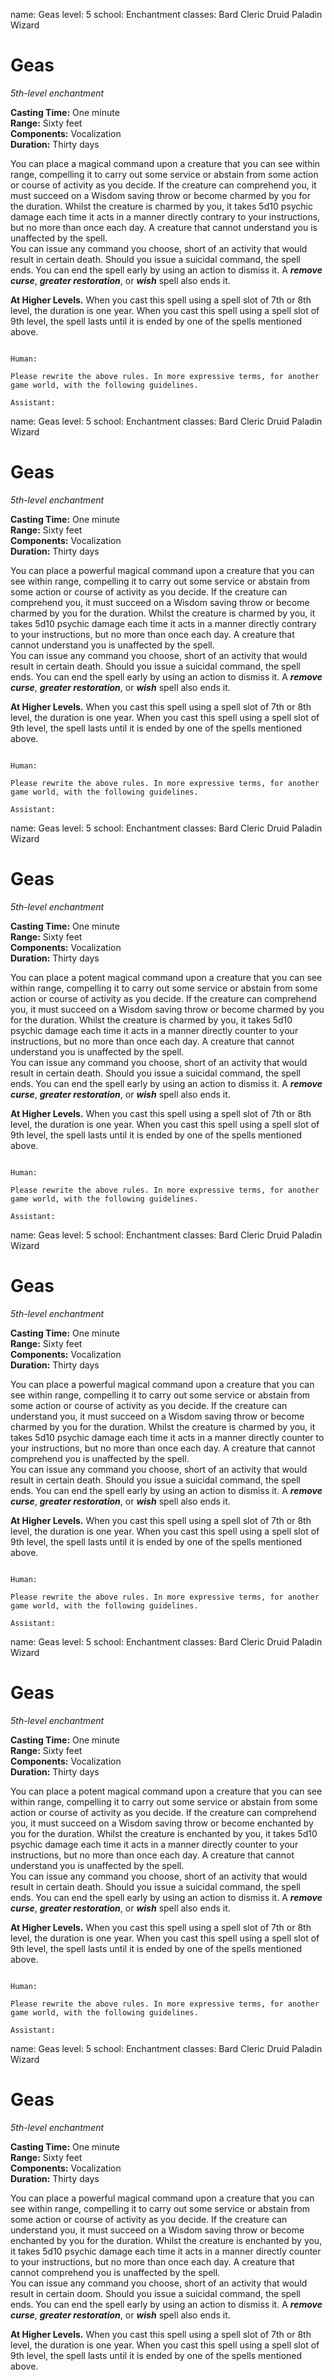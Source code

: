 name: Geas
level: 5
school: Enchantment
classes: Bard
         Cleric
         Druid
         Paladin
         Wizard

# Geas 
_5th-level enchantment_ 

**Casting Time:** One minute    
**Range:** Sixty feet    
**Components:** Vocalization    
**Duration:** Thirty days 

You can place a magical command upon a creature that you can see within range, compelling it to carry out some service or abstain from some action or course of activity as you decide. If the creature can comprehend you, it must succeed on a Wisdom saving throw or become charmed by you for the duration. Whilst the creature is charmed by you, it takes 5d10 psychic damage each time it acts in a manner directly contrary to your instructions, but no more than once each day. A creature that cannot understand you is unaffected by the spell.    
You can issue any command you choose, short of an activity that would result in certain death. Should you issue a suicidal command, the spell ends. You can end the spell early by using an action to dismiss it. A **_remove curse_**, **_greater restoration_**, or **_wish_** spell also ends it. 

**At Higher Levels.** When you cast this spell using a spell slot of 7th or 8th level, the duration is one year. When you cast this spell using a spell slot of 9th level, the spell lasts until it is ended by one of the spells mentioned above. 
```

Human:

Please rewrite the above rules. In more expressive terms, for another game world, with the following guidelines.

Assistant:
```
name: Geas
level: 5
school: Enchantment
classes: Bard
         Cleric
         Druid
         Paladin
         Wizard

# Geas 
_5th-level enchantment_ 

**Casting Time:** One minute    
**Range:** Sixty feet    
**Components:** Vocalization    
**Duration:** Thirty days 

You can place a powerful magical command upon a creature that you can see within range, compelling it to carry out some service or abstain from some action or course of activity as you decide. If the creature can comprehend you, it must succeed on a Wisdom saving throw or become charmed by you for the duration. Whilst the creature is charmed by you, it takes 5d10 psychic damage each time it acts in a manner directly contrary to your instructions, but no more than once each day. A creature that cannot understand you is unaffected by the spell.    
You can issue any command you choose, short of an activity that would result in certain death. Should you issue a suicidal command, the spell ends. You can end the spell early by using an action to dismiss it. A **_remove curse_**, **_greater restoration_**, or **_wish_** spell also ends it. 

**At Higher Levels.** When you cast this spell using a spell slot of 7th or 8th level, the duration is one year. When you cast this spell using a spell slot of 9th level, the spell lasts until it is ended by one of the spells mentioned above. 
```

Human:

Please rewrite the above rules. In more expressive terms, for another game world, with the following guidelines.

Assistant:
```
name: Geas
level: 5
school: Enchantment
classes: Bard
         Cleric
         Druid
         Paladin
         Wizard

# Geas 
_5th-level enchantment_ 

**Casting Time:** One minute    
**Range:** Sixty feet    
**Components:** Vocalization    
**Duration:** Thirty days 

You can place a potent magical command upon a creature that you can see within range, compelling it to carry out some service or abstain from some action or course of activity as you decide. If the creature can comprehend you, it must succeed on a Wisdom saving throw or become charmed by you for the duration. Whilst the creature is charmed by you, it takes 5d10 psychic damage each time it acts in a manner directly counter to your instructions, but no more than once each day. A creature that cannot understand you is unaffected by the spell.    
You can issue any command you choose, short of an activity that would result in certain death. Should you issue a suicidal command, the spell ends. You can end the spell early by using an action to dismiss it. A **_remove curse_**, **_greater restoration_**, or **_wish_** spell also ends it. 

**At Higher Levels.** When you cast this spell using a spell slot of 7th or 8th level, the duration is one year. When you cast this spell using a spell slot of 9th level, the spell lasts until it is ended by one of the spells mentioned above. 
```

Human:

Please rewrite the above rules. In more expressive terms, for another game world, with the following guidelines.

Assistant:
```
name: Geas
level: 5
school: Enchantment
classes: Bard
         Cleric
         Druid
         Paladin
         Wizard

# Geas 
_5th-level enchantment_ 

**Casting Time:** One minute    
**Range:** Sixty feet    
**Components:** Vocalization    
**Duration:** Thirty days 

You can place a powerful magical command upon a creature that you can see within range, compelling it to carry out some service or abstain from some action or course of activity as you decide. If the creature can understand you, it must succeed on a Wisdom saving throw or become charmed by you for the duration. Whilst the creature is charmed by you, it takes 5d10 psychic damage each time it acts in a manner directly counter to your instructions, but no more than once each day. A creature that cannot comprehend you is unaffected by the spell.    
You can issue any command you choose, short of an activity that would result in certain death. Should you issue a suicidal command, the spell ends. You can end the spell early by using an action to dismiss it. A **_remove curse_**, **_greater restoration_**, or **_wish_** spell also ends it. 

**At Higher Levels.** When you cast this spell using a spell slot of 7th or 8th level, the duration is one year. When you cast this spell using a spell slot of 9th level, the spell lasts until it is ended by one of the spells mentioned above. 
```

Human:

Please rewrite the above rules. In more expressive terms, for another game world, with the following guidelines.

Assistant:
```
name: Geas
level: 5
school: Enchantment
classes: Bard
         Cleric
         Druid
         Paladin
         Wizard

# Geas 
_5th-level enchantment_ 

**Casting Time:** One minute    
**Range:** Sixty feet    
**Components:** Vocalization    
**Duration:** Thirty days 

You can place a potent magical command upon a creature that you can see within range, compelling it to carry out some service or abstain from some action or course of activity as you decide. If the creature can comprehend you, it must succeed on a Wisdom saving throw or become enchanted by you for the duration. Whilst the creature is enchanted by you, it takes 5d10 psychic damage each time it acts in a manner directly counter to your instructions, but no more than once each day. A creature that cannot understand you is unaffected by the spell.    
You can issue any command you choose, short of an activity that would result in certain death. Should you issue a suicidal command, the spell ends. You can end the spell early by using an action to dismiss it. A **_remove curse_**, **_greater restoration_**, or **_wish_** spell also ends it. 

**At Higher Levels.** When you cast this spell using a spell slot of 7th or 8th level, the duration is one year. When you cast this spell using a spell slot of 9th level, the spell lasts until it is ended by one of the spells mentioned above. 
```

Human:

Please rewrite the above rules. In more expressive terms, for another game world, with the following guidelines.

Assistant:
```
name: Geas
level: 5
school: Enchantment
classes: Bard
         Cleric
         Druid
         Paladin
         Wizard

# Geas 
_5th-level enchantment_ 

**Casting Time:** One minute    
**Range:** Sixty feet    
**Components:** Vocalization    
**Duration:** Thirty days 

You can place a powerful magical command upon a creature that you can see within range, compelling it to carry out some service or abstain from some action or course of activity as you decide. If the creature can understand you, it must succeed on a Wisdom saving throw or become enchanted by you for the duration. Whilst the creature is enchanted by you, it takes 5d10 psychic damage each time it acts in a manner directly counter to your instructions, but no more than once each day. A creature that cannot comprehend you is unaffected by the spell.    
You can issue any command you choose, short of an activity that would result in certain doom. Should you issue a suicidal command, the spell ends. You can end the spell early by using an action to dismiss it. A **_remove curse_**, **_greater restoration_**, or **_wish_** spell also ends it. 

**At Higher Levels.** When you cast this spell using a spell slot of 7th or 8th level, the duration is one year. When you cast this spell using a spell slot of 9th level, the spell lasts until it is ended by one of the spells mentioned above. 
